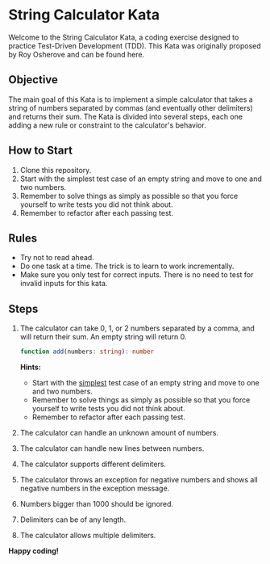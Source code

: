 # String Calculator Kata
Welcome to the String Calculator Kata, a coding exercise designed to practice Test-Driven Development (TDD). This Kata was originally proposed by Roy Osherove and can be found here.

## Objective
The main goal of this Kata is to implement a simple calculator that takes a string of numbers separated by commas (and eventually other delimiters) and returns their sum. The Kata is divided into several steps, each one adding a new rule or constraint to the calculator's behavior.

## How to Start
1. Clone this repository.
3. Start with the simplest test case of an empty string and move to one and two numbers.
4. Remember to solve things as simply as possible so that you force yourself to write tests you did not think about.
5. Remember to refactor after each passing test.

## Rules
* Try not to read ahead.
* Do one task at a time. The trick is to learn to work incrementally.
* Make sure you only test for correct inputs. There is no need to test for invalid inputs for this kata.

## Steps
1. The calculator can take 0, 1, or 2 numbers separated by a comma, and will return their sum. An empty string will return 0.
    ``` ts
    function add(numbers: string): number
    ```
    **Hints:**

    * Start with the <u>simplest</u> test case of an empty string and move to one and two numbers.
    * Remember to solve things as simply as possible so that you force yourself to write tests you did not think about.
    * Remember to refactor after each passing test.

2. The calculator can handle an unknown amount of numbers.
3. The calculator can handle new lines between numbers.
4. The calculator supports different delimiters.
5. The calculator throws an exception for negative numbers and shows all negative numbers in the exception message.
6. Numbers bigger than 1000 should be ignored.
7. Delimiters can be of any length.
8. The calculator allows multiple delimiters.


**Happy coding!**